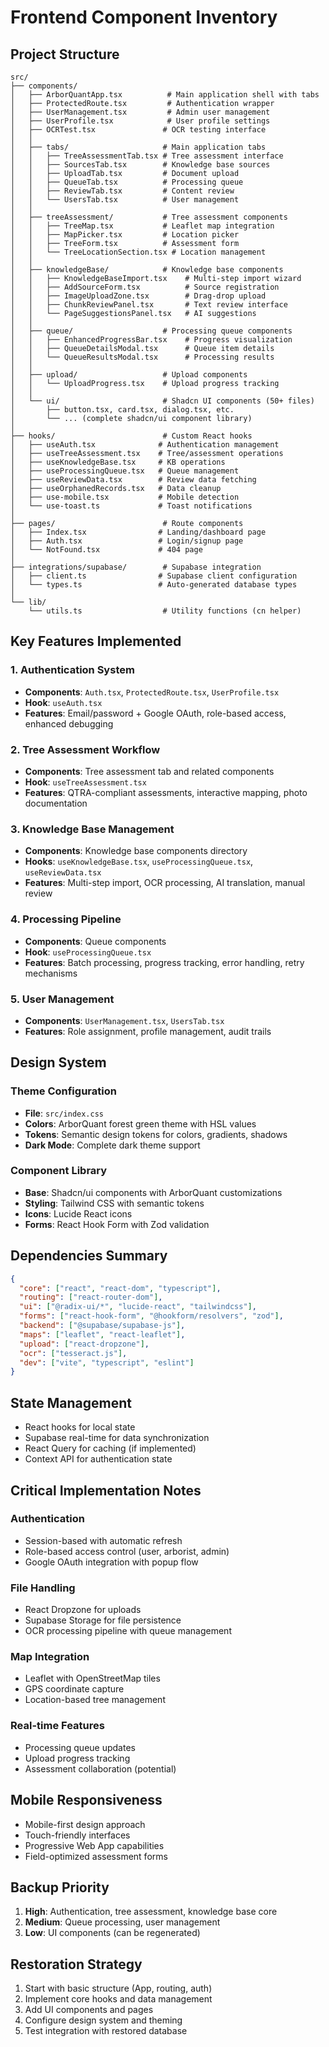 # Frontend Component Inventory

## Project Structure
```
src/
├── components/
│   ├── ArborQuantApp.tsx          # Main application shell with tabs
│   ├── ProtectedRoute.tsx         # Authentication wrapper
│   ├── UserManagement.tsx         # Admin user management
│   ├── UserProfile.tsx            # User profile settings
│   ├── OCRTest.tsx               # OCR testing interface
│   │
│   ├── tabs/                     # Main application tabs
│   │   ├── TreeAssessmentTab.tsx # Tree assessment interface
│   │   ├── SourcesTab.tsx        # Knowledge base sources
│   │   ├── UploadTab.tsx         # Document upload
│   │   ├── QueueTab.tsx          # Processing queue
│   │   ├── ReviewTab.tsx         # Content review
│   │   └── UsersTab.tsx          # User management
│   │
│   ├── treeAssessment/           # Tree assessment components
│   │   ├── TreeMap.tsx           # Leaflet map integration
│   │   ├── MapPicker.tsx         # Location picker
│   │   ├── TreeForm.tsx          # Assessment form
│   │   └── TreeLocationSection.tsx # Location management
│   │
│   ├── knowledgeBase/            # Knowledge base components
│   │   ├── KnowledgeBaseImport.tsx    # Multi-step import wizard
│   │   ├── AddSourceForm.tsx          # Source registration
│   │   ├── ImageUploadZone.tsx        # Drag-drop upload
│   │   ├── ChunkReviewPanel.tsx       # Text review interface
│   │   └── PageSuggestionsPanel.tsx   # AI suggestions
│   │
│   ├── queue/                    # Processing queue components
│   │   ├── EnhancedProgressBar.tsx    # Progress visualization
│   │   ├── QueueDetailsModal.tsx      # Queue item details
│   │   └── QueueResultsModal.tsx      # Processing results
│   │
│   ├── upload/                   # Upload components
│   │   └── UploadProgress.tsx    # Upload progress tracking
│   │
│   └── ui/                       # Shadcn UI components (50+ files)
│       ├── button.tsx, card.tsx, dialog.tsx, etc.
│       └── ... (complete shadcn/ui component library)
│
├── hooks/                        # Custom React hooks
│   ├── useAuth.tsx              # Authentication management
│   ├── useTreeAssessment.tsx    # Tree/assessment operations
│   ├── useKnowledgeBase.tsx     # KB operations
│   ├── useProcessingQueue.tsx   # Queue management
│   ├── useReviewData.tsx        # Review data fetching
│   ├── useOrphanedRecords.tsx   # Data cleanup
│   ├── use-mobile.tsx           # Mobile detection
│   └── use-toast.ts             # Toast notifications
│
├── pages/                        # Route components
│   ├── Index.tsx                # Landing/dashboard page
│   ├── Auth.tsx                 # Login/signup page
│   └── NotFound.tsx             # 404 page
│
├── integrations/supabase/        # Supabase integration
│   ├── client.ts                # Supabase client configuration
│   └── types.ts                 # Auto-generated database types
│
└── lib/
    └── utils.ts                  # Utility functions (cn helper)
```

## Key Features Implemented

### 1. Authentication System
- **Components**: `Auth.tsx`, `ProtectedRoute.tsx`, `UserProfile.tsx`
- **Hook**: `useAuth.tsx`
- **Features**: Email/password + Google OAuth, role-based access, enhanced debugging

### 2. Tree Assessment Workflow
- **Components**: Tree assessment tab and related components
- **Hook**: `useTreeAssessment.tsx`
- **Features**: QTRA-compliant assessments, interactive mapping, photo documentation

### 3. Knowledge Base Management
- **Components**: Knowledge base components directory
- **Hooks**: `useKnowledgeBase.tsx`, `useProcessingQueue.tsx`, `useReviewData.tsx`
- **Features**: Multi-step import, OCR processing, AI translation, manual review

### 4. Processing Pipeline
- **Components**: Queue components
- **Hook**: `useProcessingQueue.tsx`
- **Features**: Batch processing, progress tracking, error handling, retry mechanisms

### 5. User Management
- **Components**: `UserManagement.tsx`, `UsersTab.tsx`
- **Features**: Role assignment, profile management, audit trails

## Design System

### Theme Configuration
- **File**: `src/index.css`
- **Colors**: ArborQuant forest green theme with HSL values
- **Tokens**: Semantic design tokens for colors, gradients, shadows
- **Dark Mode**: Complete dark theme support

### Component Library
- **Base**: Shadcn/ui components with ArborQuant customizations
- **Styling**: Tailwind CSS with semantic tokens
- **Icons**: Lucide React icons
- **Forms**: React Hook Form with Zod validation

## Dependencies Summary
```json
{
  "core": ["react", "react-dom", "typescript"],
  "routing": ["react-router-dom"],
  "ui": ["@radix-ui/*", "lucide-react", "tailwindcss"],
  "forms": ["react-hook-form", "@hookform/resolvers", "zod"],
  "backend": ["@supabase/supabase-js"],
  "maps": ["leaflet", "react-leaflet"],
  "upload": ["react-dropzone"],
  "ocr": ["tesseract.js"],
  "dev": ["vite", "typescript", "eslint"]
}
```

## State Management
- React hooks for local state
- Supabase real-time for data synchronization
- React Query for caching (if implemented)
- Context API for authentication state

## Critical Implementation Notes

### Authentication
- Session-based with automatic refresh
- Role-based access control (user, arborist, admin)
- Google OAuth integration with popup flow

### File Handling
- React Dropzone for uploads
- Supabase Storage for file persistence
- OCR processing pipeline with queue management

### Map Integration
- Leaflet with OpenStreetMap tiles
- GPS coordinate capture
- Location-based tree management

### Real-time Features
- Processing queue updates
- Upload progress tracking
- Assessment collaboration (potential)

## Mobile Responsiveness
- Mobile-first design approach
- Touch-friendly interfaces
- Progressive Web App capabilities
- Field-optimized assessment forms

## Backup Priority
1. **High**: Authentication, tree assessment, knowledge base core
2. **Medium**: Queue processing, user management
3. **Low**: UI components (can be regenerated)

## Restoration Strategy
1. Start with basic structure (App, routing, auth)
2. Implement core hooks and data management
3. Add UI components and pages
4. Configure design system and theming
5. Test integration with restored database
